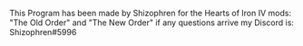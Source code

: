 This Program has been made by Shizophren for the Hearts of Iron IV mods: "The Old Order" and "The New Order"
if any questions arrive my Discord is: Shizophren#5996
